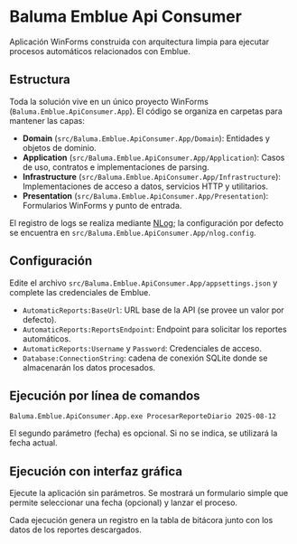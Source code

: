 # Baluma Emblue Api Consumer

Aplicación WinForms construida con arquitectura limpia para ejecutar procesos automáticos relacionados con Emblue.

## Estructura

Toda la solución vive en un único proyecto WinForms (`Baluma.Emblue.ApiConsumer.App`). El código se organiza en carpetas para mantener las capas:

- **Domain** (`src/Baluma.Emblue.ApiConsumer.App/Domain`): Entidades y objetos de dominio.
- **Application** (`src/Baluma.Emblue.ApiConsumer.App/Application`): Casos de uso, contratos e implementaciones de parsing.
- **Infrastructure** (`src/Baluma.Emblue.ApiConsumer.App/Infrastructure`): Implementaciones de acceso a datos, servicios HTTP y utilitarios.
- **Presentation** (`src/Baluma.Emblue.ApiConsumer.App/Presentation`): Formularios WinForms y punto de entrada.

El registro de logs se realiza mediante [NLog](https://nlog-project.org/); la configuración por defecto se encuentra en `src/Baluma.Emblue.ApiConsumer.App/nlog.config`.

## Configuración

Edite el archivo `src/Baluma.Emblue.ApiConsumer.App/appsettings.json` y complete las credenciales de Emblue.

- `AutomaticReports:BaseUrl`: URL base de la API (se provee un valor por defecto).
- `AutomaticReports:ReportsEndpoint`: Endpoint para solicitar los reportes automáticos.
- `AutomaticReports:Username` y `Password`: Credenciales de acceso.
- `Database:ConnectionString`: cadena de conexión SQLite donde se almacenarán los datos procesados.

## Ejecución por línea de comandos

```
Baluma.Emblue.ApiConsumer.App.exe ProcesarReporteDiario 2025-08-12
```

El segundo parámetro (fecha) es opcional. Si no se indica, se utilizará la fecha actual.

## Ejecución con interfaz gráfica

Ejecute la aplicación sin parámetros. Se mostrará un formulario simple que permite seleccionar una fecha (opcional) y lanzar el proceso.

Cada ejecución genera un registro en la tabla de bitácora junto con los datos de los reportes descargados.
